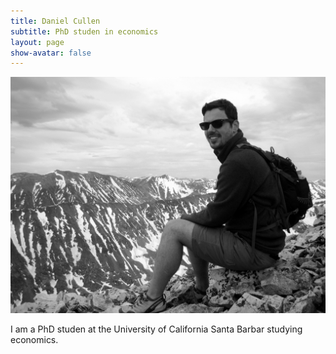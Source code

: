 ```yaml
---
title: Daniel Cullen
subtitle: PhD studen in economics
layout: page
show-avatar: false
---
```


![Daniel Cullen](/img/dcullen.jpg)


I am a PhD studen at the University of California Santa Barbar studying economics. 
